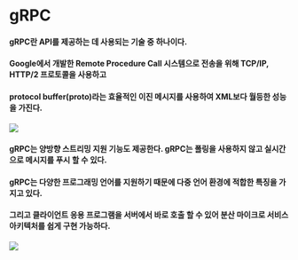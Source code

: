 # gRPC

#### gRPC란 API를 제공하는 데 사용되는 기술 중 하나이다.

#### Google에서 개발한 Remote Procedure Call 시스템으로 전송을 위해 TCP/IP, HTTP/2 프로토콜을 사용하고 

#### protocol buffer(proto)라는 효율적인 이진 메시지를 사용하여 XML보다 월등한 성능을 가진다.

<img src="https://user-images.githubusercontent.com/82090641/168421886-55b2ed2a-fa2a-431f-ae36-e19be092414b.png">

#### gRPC는 양방향 스트리밍 지원 기능도 제공한다. gRPC는 폴링을 사용하지 않고 실시간으로 메시지를 푸시 할 수 있다.

#### gRPC는 다양한 프로그래밍 언어를 지원하기 때문에 다중 언어 환경에 적합한 특징을 가지고 있다.

#### 그리고 클라이언트 응용 프로그램을 서버에서 바로 호출 할 수 있어 분산 마이크로 서비스 아키텍처를 쉽게 구현 가능하다.

<img src="https://user-images.githubusercontent.com/82090641/168421839-c1165e81-4775-4cfe-946c-45251746c1a7.png">